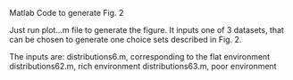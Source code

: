 Matlab Code to generate Fig. 2

Just run plot...m file to generate the figure. It inputs one of 3 datasets, that can be chosen to generate one choice sets described in Fig. 2.

The inputs are:
distributions6.m, corresponding to the flat environment
distributions62.m, rich environment
distributions63.m, poor environment
